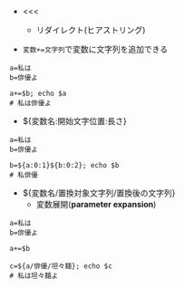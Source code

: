 - <<<
    - リダイレクト(ヒアストリング)

- `変数+=文字列`で変数に文字列を追加できる
```
a=私は
b=俳優よ

a+=$b; echo $a
# 私は俳優よ
```

- ${変数名:開始文字位置:長さ}
```
a=私は
b=俳優よ

b=${a:0:1}${b:0:2}; echo $b
# 私俳優
```

- ${変数名/置換対象文字列/置換後の文字列}
    - 変数展開(**parameter expansion**)
```
a=私は
b=俳優よ

a+=$b

c=${a/俳優/坦々麺}; echo $c
# 私は坦々麺よ
```
